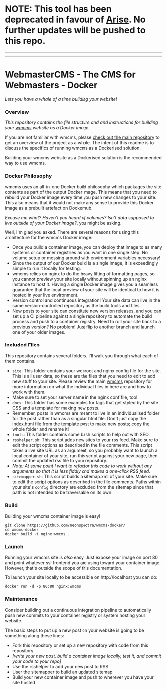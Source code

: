 # NOTE: This tool has been deprecated in favour of [Arise](https://github.com/spectrasecure/arise). No further updates will be pushed to this repo.

---
---

# WebmasterCMS - The CMS for Webmasters - Docker
*Lets you have a whale of a time building your website!*

### Overview

*This repository contains the file structure and and instructions for building your [wmcms](https://github.com/neonspectra/wmcms/) website as a Docker image.*

If you are not familiar with wmcms, please [check out the main repository](https://github.com/neonspectra/wmcms/) to get an overview of the project as a whole. The intent of this readme is to discuss the specifics of running wmcms as a Dockerised solution.

Building your wmcms website as a Dockerised solution is the recommended way to use wmcms.

### Docker Philosophy

wmcms uses an all-in-one Docker build philosophy which packages the site contents as part of the output Docker image. This means that you need to rebuild your Docker image every time you push new changes to your site. This also means that it would not make any sense to provide this Docker image as a prebuilt artefact on Dockerhub.

*Excuse me what? Haven't you heard of volumes? Isn't data supposed to live outside of your Docker image?*, you might be asking.

Well, I'm glad you asked. There are several reasons for using this architecture for the wmcms Docker image:
- Once you build a container image, you can deploy that image to as many systems or container registries as you want in one single step. No volume setup or messing around with environment variables necessary!
- Since the output of our Docker build is a single image, it is exceedingly simple to run it locally for testing.
 - wmcms relies on nginx to do the heavy lifting of formatting pages, so you cannot preview your site locally without spinning up an nginx instance to host it. Having a single Docker image gives you a seamless guarantee that the local preview of your site will be identical to how it is hosted in your live environment.
- Version control and continuous integration! Your site data can live in the same version-controlled repository as the build tools and files.
 - New posts to your site can constitute new version releases, and you can set up a CI pipeline against a single repository to automate the build process and push to a container registry. Need to roll your site back to a previous version? No problem! Just flip to another branch and launch one of your older images.

### Included Files

This repository contains several folders. I'll walk you through what each of them contains.
- `site`: This folder contains your webroot and nginx config file for the site. This is all user data, so these are the files that you need to edit to add new stuff to your site. Please review the main [wmcms](https://github.com/neonspectra/wmcms) repository for more information on what the individual files in here are and how to work with them. 
 - Make sure to set your server name in the nginx conf file, too!
- `docs`: This folder has some examples for tags that get styled by the site CSS and a template for making new posts.
 - Remember, posts in wmcms are meant to live in an individualised folder for the post rather than as a singular html file. Don't just copy the index.html file from the template post to make new posts; copy the whole folder and rename it!
- `tools`: This folder contains some bash scripts to help out with SEO.
 - `rsshelper.sh`: This script adds new sites to your rss feed. Make sure to edit the script options as described in the file comments. This script takes a live site URL as an argument, so you probably want to launch a local container of your site, run this script against your new page, then commit the updated rss file to your repository.
  - *Note: At some point I want to refactor this code to work without any arguments so that it is less fiddly and makes a one-click RSS feed*.
 - `sitemapper.sh`: This script builds a sitemap.xml of your site. Make sure to edit the script options as described in the file comments. Paths within your site's `config` directory are excluded from the sitemap since that path is not intended to be traversable on its own.

### Build

Building your wmcms container image is easy!

```
git clone https://github.com/neonspectra/wmcms-docker/
cd wmcms-docker
docker build -t nginx:wmcms .
```

### Launch

Running your wmcms site is *also* easy. Just expose your image on port 80 and point whatever ssl frontend you are using toward your container image. However, that's outside the scope of this documentation.

To launch your site locally to be accessible on http://localhost you can do:
```
docker run -d -p 80:80 nginx:wmcms
```

### Maintenance

Consider building out a continuous integration pipeline to automatically push new commits to your container registry or system hosting your website. 

The basic steps to put up a new post on your website is going to be something along these lines:
- Fork this repository or set up a new repository with code from this repository
- *[write your new post, build a container image locally, test it, and commit your code to your repo]*
- Use the rsshelper to add your new post to RSS
- User the sitemapper to build an updated sitemap
- Build your new container image and push to wherever you have your site hosted

